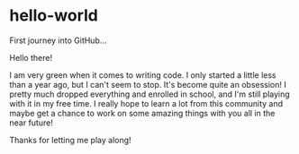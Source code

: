 # hello-world
First journey into GitHub...

 
 Hello there!

I am very green when it comes to writing code. I only started a little less than a year ago, but I can't seem to stop. It's become quite an obsession! I pretty much dropped everything and enrolled in school, and I'm still playing with it in my free time. I really hope to learn a lot from this community and maybe get a chance to work on some amazing things with you all in the near future!

Thanks for letting me play along!
